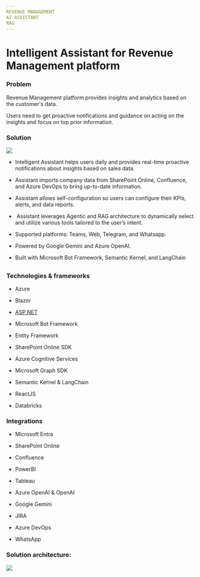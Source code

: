 ```yaml
---
REVENUE MANAGEMENT  
AI ASSISTANT  
RAG  
---
```


# Intelligent Assistant for Revenue Management platform 

### Problem

Revenue Management platform provides insights and analytics based on the customer's data.

Users need to get proactive notifications and guidance on acting on the insights and focus on top prior information.

  


### Solution

![](https://devrain.blob.core.windows.net/cases/revenue_assistant_ui_3069b046.png)

* Intelligent Assistant helps users daily and provides real-time proactive notifications about insights based on sales data.


* Assistant imports company data from SharePoint Online, Confluence, and Azure DevOps to bring up-to-date information.


* Assistant allows self-configuration so users can configure their KPIs, alerts, and data reports.



  


*  Assistant leverages Agentic and RAG architecture to dynamically select and utilize various tools tailored to the user’s intent.


* Supported platforms: Teams, Web, Telegram, and Whatsapp.


* Powered by Google Gemini and Azure OpenAI. 


* Built with Microsoft Bot Framework, Semantic Kernel, and LangChain



## 

### Technologies & frameworks

* Azure


* Blazor


* [ASP.NET](http://asp.net/)


* Microsoft Bot Framework


* Entity Framework


* SharePoint Online SDK


* Azure Cognitive Services


* Microsoft Graph SDK


* Semantic Kernel & LangChain


* ReactJS


* Databricks



  


### Integrations

* Microsoft Entra


* SharePoint Online


* Confluence


* PowerBI


* Tableau


* Azure OpenAI & OpenAI


* Google Gemini


* JIRA


* Azure DevOps


* WhatsApp



  


### Solution architecture:

![](https://devrain.blob.core.windows.net/cases/revenue_assistant_architecture_1305d6d9.png)

